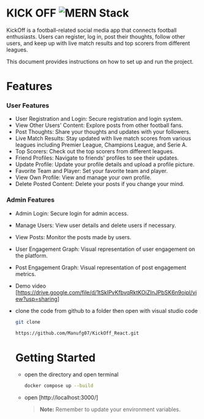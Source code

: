 # KICK OFF ![MERN Stack](https://img.shields.io/badge/MERN-Stack-blue)

KickOff is a football-related social media app that connects football enthusiasts.
Users can register, log in, post their thoughts, follow other users, and keep up with live match results and top scorers from different leagues.

 This document provides instructions on how to set up and run the project.
   # Features
  ### User Features
  - User Registration and Login: Secure registration and login system.
  - View Other Users' Content: Explore posts from other football fans.
  - Post Thoughts: Share your thoughts and updates with your followers.
  - Live Match Results: Stay updated with live match scores from various leagues including Premier League, Champions League, and Serie A.
  - Top Scorers: Check out the top scorers from different leagues.
  - Friend Profiles: Navigate to friends' profiles to see their updates.
  - Update Profile: Update your profile details and upload a profile picture.
  - Favorite Team and Player: Set your favorite team and player.
  - View Own Profile: View and manage your own profile.
  - Delete Posted Content: Delete your posts if you change your mind.
 
  ### Admin Features
  - Admin Login: Secure login for admin access.
  - Manage Users: View user details and delete users if necessary.
  - View Posts: Monitor the posts made by users.
  - User Engagement Graph: Visual representation of user engagement on the platform.
  - Post Engagement Graph: Visual representation of post engagement metrics.

- Demo video
  [https://drive.google.com/file/d/1tSklPvKfbvqRktKOiZInJPbSK6n9oipl/view?usp=sharing]

- clone the code from github to a folder then open with visual studio code
  ~~~sh
  git clone
  ~~~
  ~~~sh
  https://github.com/Manufg07/KickOff_React.git
  ~~~

  # Getting Started
  - open the directory and open terminal
    ~~~sh
    docker compose up --build
    ~~~
  - open
    [http://localhost:3000/]

    > **Note:** Remember to update your environment variables.



